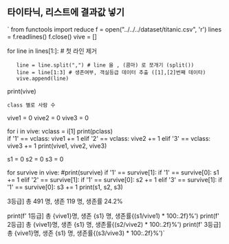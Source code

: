 ## 타이타닉, 리스트에 결과값 넣기


`  from functools import reduce
   f = open("../../../dataset/titanic.csv", 'r')
   lines = f.readlines()
   f.close()
   vive = []

   for line in lines[1:]: # 첫 라인 제거

       line = line.split(",") # line 을 , (콤마) 로 쪼개기 (split())
       line = line[1:3] # 생존여부, 객실등급 데이터 추출 ([1],[2]번째 데이타)
       vive.append(line)

   print(vive)

    class 별로 사람 수 
   vive1 = 0
   vive2 = 0
   vive3 = 0

   for i in vive:
       vclass = i[1]
       print(pclass)   
       if '1' == vclass:
           vive1 += 1
       elif '2' == vclass:
           vive2 += 1
       elif '3' == vclass:
           vive3 += 1
   print(vive1, vive2, vive3)

   s1 = 0
   s2 = 0
   s3 = 0


   for survive in vive:
       #print(survive)
       if '1' == survive[1]:
           if '1' == survive[0]:
               s1 += 1
       elif '2' == survive[1]:
           if '1' == survive[0]:
               s2 += 1
       elif '3' == survive[1]:
           if '1' == survive[0]:
               s3 += 1
   print(s1, s2, s3)

   3등급] 총 491 명, 생존 119 명, 생존률 24.2%

   print(f' 1등급] 총 {vive1}명, 생존 {s1} 명, 생존률{(s1/vive1) * 100:.2f}%')
   print(f' 2등급] 총 {vive1}명, 생존 {s1} 명, 생존률{(s2/vive2) * 100:.2f}%')
   print(f' 3등급] 총 {vive1}명, 생존 {s1} 명, 생존률{(s3/vive3) * 100:.2f}%')`
